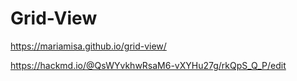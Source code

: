 # Grid-View

https://mariamisa.github.io/grid-view/

https://hackmd.io/@QsWYvkhwRsaM6-vXYHu27g/rkQpS_Q_P/edit
